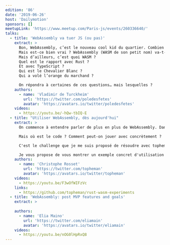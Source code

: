 ```yaml
---
edition: '86'
date: '2019-06-26'
host: 'Dailymotion'
sponsors: []
meetupLink: 'https://www.meetup.com/Paris-js/events/260336640/'
talks:
  - title: 'WebAssembly va tuer JS (ou pas)'
    extract: >
      Bon, WebAssembly, c’est le nouveau cool kid du quartier. Combien de fois on a entendu des collègues balancer un “nan mais bientôt avec WebAssembly on aura plus à subir JS”.
      Mais est-ce bien vrai ? WebAssembly (WASM de son petit nom) va-t-il mettre fin à plusieurs décennies de règne sans partage de JS sur les browsers ?
      Mais d’ailleurs, c’est quoi WASM ?
      Quel est le rapport avec Rust ?
      Et avec TypeScript ?
      Qui est le Chevalier Blanc ?
      Qui a volé l’orange du marchand ?

      On répondra à certaines de ces questions… mais lesquelles ?
    authors:
      - name: 'Vladimir de Turckheim'
        url: 'https://twitter.com/poledesfetes'
        avatar: 'https://avatars.io/twitter/poledesfetes'
    videos:
      - https://youtu.be/-hQw-tbIQ-E
  - title: "Utiliser WebAssembly, dès aujourd'hui"
    extract: >
      On commence à entendre parler de plus en plus de WebAssembly. Dans tous les talks, on nous présente des benchmarks, des diagrammes ... on nous explique la théorie ...  

      Mais où est le code ? Comment peut-on jouer avec concrètement ?  

      C'est le challenge que je me suis proposé de résoudre avec topheman/rust-wasm-experiments.  

      Je vous propose de vous montrer un exemple concret d'utilisation de WebAssembly avec Rust.
    authors:
      - name: 'Christophe Rosset'
        url: 'https://twitter.com/topheman'
        avatar: 'https://avatars.io/twitter/topheman'
    videos:
      - https://youtu.be/F3wOfWIFzVc
    links:
      - https://github.com/topheman/rust-wasm-experiments
  - title: 'WebAssembly: post MVP features and goals'
    extract: >
      
    authors:
      - name: 'Elia Maino'
        url: 'https://twitter.com/eliamain'
        avatar: 'https://avatars.io/twitter/eliamain'
    videos:
      - https://youtu.be/nOG0lHpRxQ8
---
```

